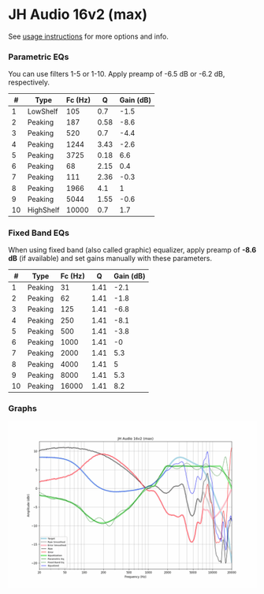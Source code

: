 # JH Audio 16v2 (max)
See [usage instructions](https://github.com/jaakkopasanen/AutoEq#usage) for more options and info.

### Parametric EQs
You can use filters 1-5 or 1-10. Apply preamp of -6.5 dB or -6.2 dB, respectively.

|   # | Type      |   Fc (Hz) |    Q |   Gain (dB) |
|-----|-----------|-----------|------|-------------|
|   1 | LowShelf  |       105 | 0.7  |        -1.5 |
|   2 | Peaking   |       187 | 0.58 |        -8.6 |
|   3 | Peaking   |       520 | 0.7  |        -4.4 |
|   4 | Peaking   |      1244 | 3.43 |        -2.6 |
|   5 | Peaking   |      3725 | 0.18 |         6.6 |
|   6 | Peaking   |        68 | 2.15 |         0.4 |
|   7 | Peaking   |       111 | 2.36 |        -0.3 |
|   8 | Peaking   |      1966 | 4.1  |         1   |
|   9 | Peaking   |      5044 | 1.55 |        -0.6 |
|  10 | HighShelf |     10000 | 0.7  |         1.7 |

### Fixed Band EQs
When using fixed band (also called graphic) equalizer, apply preamp of **-8.6 dB** (if available) and set gains manually with these parameters.

|   # | Type    |   Fc (Hz) |    Q |   Gain (dB) |
|-----|---------|-----------|------|-------------|
|   1 | Peaking |        31 | 1.41 |        -2.1 |
|   2 | Peaking |        62 | 1.41 |        -1.8 |
|   3 | Peaking |       125 | 1.41 |        -6.8 |
|   4 | Peaking |       250 | 1.41 |        -8.1 |
|   5 | Peaking |       500 | 1.41 |        -3.8 |
|   6 | Peaking |      1000 | 1.41 |        -0   |
|   7 | Peaking |      2000 | 1.41 |         5.3 |
|   8 | Peaking |      4000 | 1.41 |         5   |
|   9 | Peaking |      8000 | 1.41 |         5.3 |
|  10 | Peaking |     16000 | 1.41 |         8.2 |

### Graphs
![](./JH%20Audio%2016v2%20(max).png)
